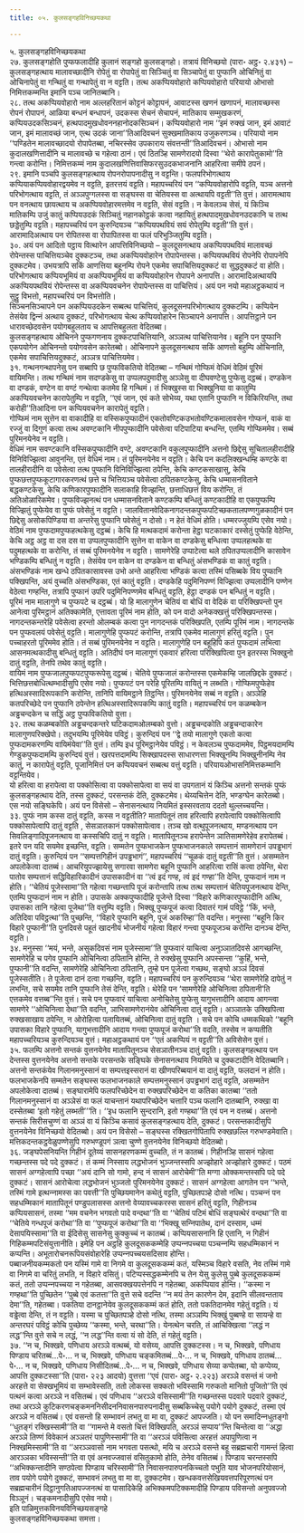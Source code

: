 ```yaml
---
title: ०५. कुलसङ्गहविनिच्छयकथा

---
```

५. कुलसङ्गहविनिच्छयकथा  
२७. कुलसङ्गहोति पुप्फफलादीहि कुलानं सङ्गहो कुलसङ्गहो। तत्रायं विनिच्छयो (पारा॰ अट्ठ॰ २.४३१) – कुलसङ्गहत्थाय मालावच्छादीनि रोपेतुं वा रोपापेतुं वा सिञ्‍चितुं वा सिञ्‍चापेतुं वा पुप्फानि ओचिनितुं वा ओचिनापेतुं वा गन्थितुं वा गन्थापेतुं वा न वट्टति। तत्थ अकप्पियवोहारो कप्पियवोहारो परियायो ओभासो निमित्तकम्मन्ति इमानि पञ्‍च जानितब्बानि।  
२८. तत्थ अकप्पियवोहारो नाम अल्‍लहरितानं कोट्टनं कोट्टापनं, आवाटस्स खणनं खणापनं, मालावच्छस्स रोपनं रोपापनं, आळिया बन्धनं बन्धापनं, उदकस्स सेचनं सेचापनं, मातिकाय सम्मुखकरणं, कप्पियउदकसिञ्‍चनं, हत्थपादमुखधोवननहानोदकसिञ्‍चनं। कप्पियवोहारो नाम ‘‘इमं रुक्खं जान, इमं आवाटं जान, इमं मालावच्छं जान, एत्थ उदकं जाना’’तिआदिवचनं सुक्खमातिकाय उजुकरणञ्‍च। परियायो नाम ‘‘पण्डितेन मालावच्छादयो रोपापेतब्बा, नचिरस्सेव उपकाराय संवत्तन्ती’’तिआदिवचनं। ओभासो नाम कुदालखणित्तादीनि च मालावच्छे च गहेत्वा ठानं। एवं ठितञ्हि सामणेरादयो दिस्वा ‘‘थेरो कारापेतुकामो’’ति गन्त्वा करोन्ति। निमित्तकम्मं नाम कुदालखणित्तिवासिफरसुउदकभाजनानि आहरित्वा समीपे ठपनं।  
२९. इमानि पञ्‍चपि कुलसङ्गहत्थाय रोपनरोपापनादीसु न वट्टन्ति। फलपरिभोगत्थाय कप्पियाकप्पियवोहारद्वयमेव न वट्टति, इतरत्तयं वट्टति। महापच्‍चरियं पन ‘‘कप्पियवोहारोपि वट्टति, यञ्‍च अत्तनो परिभोगत्थाय वट्टति, तं अञ्‍ञपुग्गलस्स वा सङ्घस्स वा चेतियस्स वा अत्थायपि वट्टती’’ति वुत्तं। आरामत्थाय पन वनत्थाय छायत्थाय च अकप्पियवोहारमत्तमेव न वट्टति, सेसं वट्टति। न केवलञ्‍च सेसं, यं किञ्‍चि मातिकम्पि उजुं कातुं कप्पियउदकं सिञ्‍चितुं नहानकोट्ठकं कत्वा नहायितुं हत्थपादमुखधोवनउदकानि च तत्थ छड्डेतुम्पि वट्टति। महापच्‍चरियं पन कुरुन्दियञ्‍च ‘‘कप्पियपथवियं सयं रोपेतुम्पि वट्टती’’ति वुत्तं। आरामादिअत्थाय पन रोपितस्स वा रोपापितस्स वा फलं परिभुञ्‍जितुम्पि वट्टति।  
३०. अयं पन आदितो पट्ठाय वित्थारेन आपत्तिविनिच्छयो – कुलदूसनत्थाय अकप्पियपथवियं मालावच्छं रोपेन्तस्स पाचित्तियञ्‍चेव दुक्‍कटञ्‍च, तथा अकप्पियवोहारेन रोपापेन्तस्स। कप्पियपथवियं रोपनेपि रोपापनेपि दुक्‍कटमेव। उभयत्रापि सकिं आणत्तिया बहूनम्पि रोपने एकमेव सपाचित्तियदुक्‍कटं वा सुद्धदुक्‍कटं वा होति। परिभोगत्थाय कप्पियभूमियं वा अकप्पियभूमियं वा कप्पियवोहारेन रोपापने अनापत्ति। आरामादिअत्थायपि अकप्पियपथवियं रोपेन्तस्स वा अकप्पियवचनेन रोपापेन्तस्स वा पाचित्तियं। अयं पन नयो महाअट्ठकथायं न सुट्ठु विभत्तो, महापच्‍चरियं पन विभत्तोति।  
सिञ्‍चनसिञ्‍चापने पन अकप्पियउदकेन सब्बत्थ पाचित्तियं, कुलदूसनपरिभोगत्थाय दुक्‍कटम्पि। कप्पियेन तेसंयेव द्विन्‍नं अत्थाय दुक्‍कटं, परिभोगत्थाय चेत्थ कप्पियवोहारेन सिञ्‍चापने अनापत्ति। आपत्तिट्ठाने पन धारावच्छेदवसेन पयोगबहुलताय च आपत्तिबहुलता वेदितब्बा।  
कुलसङ्गहत्थाय ओचिनने पुप्फगणनाय दुक्‍कटपाचित्तियानि, अञ्‍ञत्थ पाचित्तियानेव। बहूनि पन पुप्फानि एकपयोगेन ओचिनन्तो पयोगवसेन कारेतब्बो। ओचिनापने कुलदूसनत्थाय सकिं आणत्तो बहुम्पि ओचिनाति, एकमेव सपाचित्तियदुक्‍कटं, अञ्‍ञत्र पाचित्तियमेव।  
३१. गन्थनगन्थापनेसु पन सब्बापि छ पुप्फविकतियो वेदितब्बा – गन्थिमं गोप्फिमं वेधिमं वेठिमं पूरिमं वायिमन्ति। तत्थ गन्थिमं नाम सदण्डकेसु वा उप्पलपदुमादीसु अञ्‍ञेसु वा दीघवण्टेसु पुप्फेसु दट्ठब्बं। दण्डकेन वा दण्डकं, वण्टेन वा वण्टं गन्थेत्वा कतमेव हि गन्थिमं। तं भिक्खुस्स वा भिक्खुनिया वा कातुम्पि अकप्पियवचनेन कारापेतुम्पि न वट्टति, ‘‘एवं जान, एवं कते सोभेय्य, यथा एतानि पुप्फानि न विकिरियन्ति, तथा करोही’’तिआदिना पन कप्पियवचनेन कारापेतुं वट्टति।  
गोप्फिमं नाम सुत्तेन वा वाकादीहि वा वस्सिकपुप्फादीनं एकतोवण्टिकउभतोवण्टिकमालावसेन गोप्फनं, वाकं वा रज्‍जुं वा दिगुणं कत्वा तत्थ अवण्टकानि नीपपुप्फादीनि पवेसेत्वा पटिपाटिया बन्धन्ति, एतम्पि गोप्फिममेव। सब्बं पुरिमनयेनेव न वट्टति।  
वेधिमं नाम सवण्टकानि वस्सिकपुप्फादीनि वण्टे, अवण्टकानि वकुलपुप्फादीनि अत्तनो छिद्देसु सूचितालहीरादीहि विनिविज्झित्वा आवुनन्ति, एतं वेधिमं नाम। तं पुरिमनयेनेव न वट्टति। केचि पन कदलिक्खन्धम्हि कण्टके वा तालहीरादीनि वा पवेसेत्वा तत्थ पुप्फानि विनिविज्झित्वा ठपेन्ति, केचि कण्टकसाखासु, केचि पुप्फछत्तपुप्फकूटागारकरणत्थं छत्ते च भित्तियञ्‍च पवेसेत्वा ठपितकण्टकेसु, केचि धम्मासनविताने बद्धकण्टकेसु, केचि कणिकारपुप्फादीनि सलाकाहि विज्झन्ति, छत्ताधिछत्तं विय करोन्ति, तं अतिओळारिकमेव। पुप्फविज्झनत्थं पन धम्मासनविताने कण्टकम्पि बन्धितुं कण्टकादीहि वा एकपुप्फम्पि विज्झितुं पुप्फेयेव वा पुप्फं पवेसेतुं न वट्टति। जालवितानवेदिकनागदन्तकपुप्फपटिच्छकतालपण्णगुळकादीनं पन छिद्देसु असोकपिण्डिया वा अन्तरेसु पुप्फानि पवेसेतुं न दोसो। न हेतं वेधिमं होति। धम्मरज्‍जुयम्पि एसेव नयो।  
वेठिमं नाम पुप्फदामपुप्फहत्थकेसु दट्ठब्बं। केचि हि मत्थकदामं करोन्ता हेट्ठा घटकाकारं दस्सेतुं पुप्फेहि वेठेन्ति, केचि अट्ठ अट्ठ वा दस दस वा उप्पलपुप्फादीनि सुत्तेन वा वाकेन वा दण्डकेसु बन्धित्वा उप्पलहत्थके वा पदुमहत्थके वा करोन्ति, तं सब्बं पुरिमनयेनेव न वट्टति। सामणेरेहि उप्पाटेत्वा थले ठपितउप्पलादीनि कासावेन भण्डिकम्पि बन्धितुं न वट्टति। तेसंयेव पन वाकेन वा दण्डकेन वा बन्धितुं अंसभण्डिकं वा कातुं वट्टति। अंसभण्डिकं नाम खन्धे ठपितकासावस्स उभो अन्ते आहरित्वा भण्डिकं कत्वा तस्मिं पसिब्बके विय पुप्फानि पक्खिपन्ति, अयं वुच्‍चति अंसभण्डिका, एतं कातुं वट्टति। दण्डकेहि पदुमिनिपण्णं विज्झित्वा उप्पलादीनि पण्णेन वेठेत्वा गण्हन्ति, तत्रापि पुप्फानं उपरि पदुमिनिपण्णमेव बन्धितुं वट्टति, हेट्ठा दण्डकं पन बन्धितुं न वट्टति।  
पूरिमं नाम मालागुणे च पुप्फपटे च दट्ठब्बं। यो हि मालागुणेन चेतियं वा बोधिं वा वेदिकं वा परिक्खिपन्तो पुन आनेत्वा पुरिमट्ठानं अतिक्‍कामेति, एत्तावता पूरिमं नाम होति, को पन वादो अनेकक्खत्तुं परिक्खिपन्तस्स। नागदन्तकन्तरेहि पवेसेत्वा हरन्तो ओलम्बकं कत्वा पुन नागदन्तकं परिक्खिपति, एतम्पि पूरिमं नाम। नागदन्तके पन पुप्फवलयं पवेसेतुं वट्टति। मालागुणेहि पुप्फपटं करोन्ति, तत्रापि एकमेव मालागुणं हरितुं वट्टति। पुन पच्‍चाहरतो पूरिममेव होति। तं सब्बं पुरिमनयेनेव न वट्टति। मालागुणेहि पन बहूहिपि कतं पुप्फदामं लभित्वा आसनमत्थकादीसु बन्धितुं वट्टति। अतिदीघं पन मालागुणं एकवारं हरित्वा परिक्खिपित्वा पुन इतरस्स भिक्खुनो दातुं वट्टति, तेनपि तथेव कातुं वट्टति।  
वायिमं नाम पुप्फजालपुप्फपटपुप्फरूपेसु दट्ठब्बं। चेतिये पुप्फजालं करोन्तस्स एकमेकम्हि जालछिद्दके दुक्‍कटं। भित्तिछत्तबोधित्थम्भादीसुपि एसेव नयो। पुप्फपटं पन परेहि पूरितम्पि वायितुं न लब्भति। गोप्फिमपुप्फेहेव हत्थिअस्सादिरूपकानि करोन्ति, तानिपि वायिमट्ठाने तिट्ठन्ति। पुरिमनयेनेव सब्बं न वट्टति। अञ्‍ञेहि कतपरिच्छेदे पन पुप्फानि ठपेन्तेन हत्थिअस्सादिरूपकम्पि कातुं वट्टति। महापच्‍चरियं पन कळम्बकेन अड्ढचन्दकेन च सद्धिं अट्ठ पुप्फविकतियो वुत्ता।  
३२. तत्थ कळम्बकोति अड्ढचन्दकन्तरे घटिकदामओलम्बको वुत्तो। अड्ढचन्दकोति अड्ढचन्दाकारेन मालागुणपरिक्खेपो। तदुभयम्पि पूरिमेयेव पविट्ठं। कुरुन्दियं पन ‘‘द्वे तयो मालागुणे एकतो कत्वा पुप्फदामकरणम्पि वायिमंयेवा’’ति वुत्तं। तम्पि इध पूरिमट्ठानेयेव पविट्ठं। न केवलञ्‍च पुप्फदाममेव, पिट्ठमयदामम्पि गेण्डुकपुप्फदामम्पि कुरुन्दियं वुत्तं। खरपत्तदामम्पि सिक्खापदस्स साधारणत्ता भिक्खूनम्पि भिक्खुनीनम्पि नेव कातुं, न कारापेतुं वट्टति, पूजानिमित्तं पन कप्पियवचनं सब्बत्थ वत्तुं वट्टति। परियायओभासनिमित्तकम्मानि वट्टन्तियेव।  
यो हरित्वा वा हरापेत्वा वा पक्‍कोसित्वा वा पक्‍कोसापेत्वा वा सयं वा उपगतानं यं किञ्‍चि अत्तनो सन्तकं पुप्फं कुलसङ्गहत्थाय देति, तस्स दुक्‍कटं, परसन्तकं देति, दुक्‍कटमेव। थेय्यचित्तेन देति, भण्डग्घेन कारेतब्बो। एस नयो सङ्घिकेपि। अयं पन विसेसो – सेनासनत्थाय नियमितं इस्सरवताय ददतो थुल्‍लच्‍चयन्ति।  
३३. पुप्फं नाम कस्स दातुं वट्टति, कस्स न वट्टतीति? मातापितूनं ताव हरित्वापि हरापेत्वापि पक्‍कोसित्वापि पक्‍कोसापेत्वापि दातुं वट्टति , सेसञातकानं पक्‍कोसापेत्वाव। तञ्‍च खो वत्थुपूजनत्थाय, मण्डनत्थाय पन सिवलिङ्गादिपूजनत्थाय वा कस्सचिपि दातुं न वट्टति। मातापितूनञ्‍च हरापेन्तेन ञातिसामणेरेहेव हरापेतब्बं। इतरे पन यदि सयमेव इच्छन्ति, वट्टति। सम्मतेन पुप्फभाजकेन पुप्फभाजनकाले सम्पत्तानं सामणेरानं उपड्ढभागं दातुं वट्टति। कुरुन्दियं पन ‘‘सम्पत्तगिहीनं उपड्ढभागं’’, महापच्‍चरियं ‘‘चूळकं दातुं वट्टती’’ति वुत्तं। असम्मतेन अपलोकेत्वा दातब्बं। आचरियुपज्झायेसु सगारवा सामणेरा बहूनि पुप्फानि आहरित्वा रासिं कत्वा ठपेन्ति, थेरा पातोव सम्पत्तानं सद्धिविहारिकादीनं उपासकादीनं वा ‘‘त्वं इदं गण्ह, त्वं इदं गण्हा’’ति देन्ति, पुप्फदानं नाम न होति। ‘‘चेतियं पूजेस्सामा’’ति गहेत्वा गच्छन्तापि पूजं करोन्तापि तत्थ तत्थ सम्पत्तानं चेतियपूजनत्थाय देन्ति, एतम्पि पुप्फदानं नाम न होति। उपासके अक्‍कपुप्फादीहि पूजेन्ते दिस्वा ‘‘विहारे कणिकारपुप्फादीनि अत्थि, उपासका तानि गहेत्वा पूजेथा’’ति वत्तुम्पि वट्टति। भिक्खू पुप्फपूजं कत्वा दिवातरं गामं पविट्ठे ‘‘किं, भन्ते, अतिदिवा पविट्ठत्था’’ति पुच्छन्ति, ‘‘विहारे पुप्फानि बहूनि, पूजं अकरिम्हा’’ति वदन्ति। मनुस्सा ‘‘बहूनि किर विहारे पुप्फानी’’ति पुनदिवसे पहूतं खादनीयं भोजनीयं गहेत्वा विहारं गन्त्वा पुप्फपूजञ्‍च करोन्ति दानञ्‍च देन्ति, वट्टति।  
३४. मनुस्सा ‘‘मयं, भन्ते, असुकदिवसं नाम पूजेस्सामा’’ति पुप्फवारं याचित्वा अनुञ्‍ञातदिवसे आगच्छन्ति, सामणेरेहि च पगेव पुप्फानि ओचिनित्वा ठपितानि होन्ति, ते रुक्खेसु पुप्फानि अपस्सन्ता ‘‘कुहिं, भन्ते, पुप्फानी’’ति वदन्ति, सामणेरेहि ओचिनित्वा ठपितानि, तुम्हे पन पूजेत्वा गच्छथ, सङ्घो अञ्‍ञं दिवसं पूजेस्सतीति। ते पूजेत्वा दानं दत्वा गच्छन्ति, वट्टति। महापच्‍चरियं पन कुरुन्दियञ्‍च ‘‘थेरा सामणेरेहि दापेतुं न लभन्ति, सचे सयमेव तानि पुप्फानि तेसं देन्ति, वट्टति। थेरेहि पन ‘सामणेरेहि ओचिनित्वा ठपितानी’ति एत्तकमेव वत्तब्ब’’न्ति वुत्तं। सचे पन पुप्फवारं याचित्वा अनोचितेसु पुप्फेसु यागुभत्तादीनि आदाय आगन्त्वा सामणेरे ‘‘ओचिनित्वा देथा’’ति वदन्ति, ञाभिसामणेरानंयेव ओचिनित्वा दातुं वट्टति। अञ्‍ञातके उक्खिपित्वा रुक्खसाखाय ठपेन्ति, न ओरोहित्वा पलायितब्बं, ओचिनित्वा दातुं वट्टति । सचे पन कोचि धम्मकथिको ‘‘बहूनि उपासका विहारे पुप्फानि, यागुभत्तादीनि आदाय गन्त्वा पुप्फपूजं करोथा’’ति वदति, तस्सेव न कप्पतीति महापच्‍चरियञ्‍च कुरुन्दियञ्‍च वुत्तं। महाअट्ठकथायं पन ‘‘एतं अकप्पियं न वट्टती’’ति अविसेसेन वुत्तं।  
३५. फलम्पि अत्तनो सन्तकं वुत्तनयेनेव मातापितूनञ्‍च सेसञातीनञ्‍च दातुं वट्टति। कुलसङ्गहत्थाय पन देन्तस्स वुत्तनयेनेव अत्तनो सन्तके परसन्तके सङ्घिके सेनासनत्थाय नियमिते च दुक्‍कटादीनि वेदितब्बानि। अत्तनो सन्तकंयेव गिलानमनुस्सानं वा सम्पत्तइस्सरानं वा खीणपरिब्बयानं वा दातुं वट्टति, फलदानं न होति। फलभाजकेनपि सम्मतेन सङ्घस्स फलभाजनकाले सम्पत्तमनुस्सानं उपड्ढभागं दातुं वट्टति, असम्मतेन अपलोकेत्वा दातब्बं। सङ्घारामेपि फलपरिच्छेदेन वा रुक्खपरिच्छेदेन वा कतिका कातब्बा ‘‘ततो गिलानमनुस्सानं वा अञ्‍ञेसं वा फलं याचन्तानं यथापरिच्छेदेन चत्तारि पञ्‍च फलानि दातब्बानि, रुक्खा वा दस्सेतब्बा ‘इतो गहेतुं लब्भती’’’ति। ‘‘इध फलानि सुन्दरानि, इतो गण्हथा’’ति एवं पन न वत्तब्बं। अत्तनो सन्तकं सिरीसचुण्णं वा अञ्‍ञं वा यं किञ्‍चि कसावं कुलसङ्गहत्थाय देति, दुक्‍कटं। परसन्तकादीसुपि वुत्तनयेनेव विनिच्छयो वेदितब्बो। अयं पन विसेसो – सङ्घस्स रक्खितगोपितापि रुक्खछल्‍लि गरुभण्डमेवाति। मत्तिकदन्तकट्ठवेळुपण्णेसुपि गरुभण्डूपगं ञत्वा चुण्णे वुत्तनयेनेव विनिच्छयो वेदितब्बो।  
३६. जङ्घपेसनियन्ति गिहीनं दूतेय्यं सासनहरणकम्मं वुच्‍चति, तं न कातब्बं। गिहीनञ्हि सासनं गहेत्वा गच्छन्तस्स पदे पदे दुक्‍कटं। तं कम्मं निस्साय लद्धभोजनं भुञ्‍जन्तस्सपि अज्झोहारे अज्झोहारे दुक्‍कटं। पठमं सासनं अग्गहेत्वापि पच्छा ‘‘अयं दानि सो गामो, हन्द नं सासनं आरोचेमी’’ति मग्गा ओक्‍कमन्तस्सपि पदे पदे दुक्‍कटं। सासनं आरोचेत्वा लद्धभोजनं भुञ्‍जतो पुरिमनयेनेव दुक्‍कटं। सासनं अग्गहेत्वा आगतेन पन ‘‘भन्ते, तस्मिं गामे इत्थन्‍नामस्स का पवत्ती’’ति पुच्छियमानेन कथेतुं वट्टति, पुच्छितपञ्हे दोसो नत्थि। पञ्‍चन्‍नं पन सहधम्मिकानं मातापितूनं पण्डुपलासस्स अत्तनो वेय्यावच्‍चकरस्स सासनं हरितुं वट्टति, गिहीनञ्‍च कप्पियसासनं, तस्मा ‘‘मम वचनेन भगवतो पादे वन्दथा’’ति वा ‘‘चेतियं पटिमं बोधिं सङ्घत्थेरं वन्दथा’’ति वा ‘‘चेतिये गन्धपूजं करोथा’’ति वा ‘‘पुप्फपूजं करोथा’’ति वा ‘‘भिक्खू सन्‍निपातेथ, दानं दस्साम, धम्मं देसापयिस्सामा’’ति वा ईदिसेसु सासनेसु कुक्‍कुच्‍चं न कातब्बं। कप्पियसासनानि हि एतानि, न गिहीनं गिहिकम्मपटिसंयुत्तानीति। इमेहि पन अट्ठहि कुलदूसककम्मेहि उप्पन्‍नपच्‍चया पञ्‍चन्‍नम्पि सहधम्मिकानं न कप्पन्ति। अभूतारोचनरूपियसंवोहारेहि उप्पन्‍नपच्‍चयसदिसाव होन्ति।  
पब्बाजनीयकम्मकतो पन यस्मिं गामे वा निगमे वा कुलदूसककम्मं कतं, यस्मिञ्‍च विहारे वसति, नेव तस्मिं गामे वा निगमे वा चरितुं लभति, न विहारे वसितुं। पटिप्पस्सद्धकम्मेनपि च तेन येसु कुलेसु पुब्बे कुलदूसककम्मं कतं, ततो उप्पन्‍नपच्‍चया न गहेतब्बा, आसवक्खयपत्तेनपि न गहेतब्बा, अकप्पियाव होन्ति। ‘‘कस्मा न गण्हथा’’ति पुच्छितेन ‘‘पुब्बे एवं कतत्ता’’ति वुत्ते सचे वदन्ति ‘‘न मयं तेन कारणेन देम, इदानि सीलवन्तताय देमा’’ति, गहेतब्बा। पकतिया दानट्ठानेयेव कुलदूसककम्मं कतं होति, ततो पकतिदानमेव गहेतुं वट्टति। यं वड्ढेत्वा देन्ति, तं न वट्टति। यस्मा च पुच्छितपञ्हे दोसो नत्थि, तस्मा अञ्‍ञम्पि भिक्खुं पुब्बण्हे वा सायन्हे वा अन्तरघरं पविट्ठं कोचि पुच्छेय्य ‘‘कस्मा, भन्ते, चरथा’’ति। येनत्थेन चरति, तं आचिक्खित्वा ‘‘लद्धं न लद्ध’’न्ति वुत्ते सचे न लद्धं, ‘‘न लद्ध’’न्ति वत्वा यं सो देति, तं गहेतुं वट्टति।  
३७. ‘‘न च, भिक्खवे, पणिधाय अरञ्‍ञे वत्थब्बं, यो वसेय्य, आपत्ति दुक्‍कटस्स। न च, भिक्खवे, पणिधाय पिण्डाय चरितब्बं…पे॰… न च, भिक्खवे, पणिधाय चङ्कमितब्बं…पे॰… न च, भिक्खवे, पणिधाय ठातब्बं…पे॰… न च, भिक्खवे, पणिधाय निसीदितब्बं…पे॰… न च, भिक्खवे, पणिधाय सेय्या कप्पेतब्बा, यो कप्पेय्य, आपत्ति दुक्‍कटस्सा’’ति (पारा॰ २२३ आदयो) वुत्तत्ता ‘‘एवं (पारा॰ अट्ठ॰ २.२२३) अरञ्‍ञे वसन्तं मं जनो अरहत्ते वा सेक्खभूमियं वा सम्भावेस्सति, ततो लोकस्स सक्‍कतो भविस्सामि गरुकतो मानितो पूजितो’’ति एवं पत्थनं कत्वा अरञ्‍ञे न वसितब्बं। एवं पणिधाय ‘‘अरञ्‍ञे वसिस्सामी’’ति गच्छन्तस्स पदवारे पदवारे दुक्‍कटं, तथा अरञ्‍ञे कुटिकरणचङ्कमननिसीदननिवासनपारुपनादीसु सब्बकिच्‍चेसु पयोगे पयोगे दुक्‍कटं, तस्मा एवं अरञ्‍ञे न वसितब्बं। एवं वसन्तो हि सम्भावनं लभतु वा मा वा, दुक्‍कटं आपज्‍जति। यो पन समादिन्‍नधुतङ्गो ‘‘धुतङ्गं रक्खिस्सामी’’ति वा ‘‘गामन्ते मे वसतो चित्तं विक्खिपति, अरञ्‍ञं सप्पाय’’न्ति चिन्तेत्वा वा ‘‘अद्धा अरञ्‍ञे तिण्णं विवेकानं अञ्‍ञतरं पापुणिस्सामी’’ति वा ‘‘अरञ्‍ञं पविसित्वा अरहत्तं अपापुणित्वा न निक्खमिस्सामी’’ति वा ‘‘अरञ्‍ञवासो नाम भगवता पसत्थो, मयि च अरञ्‍ञे वसन्ते बहू सब्रह्मचारी गामन्तं हित्वा आरञ्‍ञका भविस्सन्ती’’ति वा एवं अनवज्‍जवासं वसितुकामो होति, तेनेव वसितब्बं। पिण्डाय चरन्तस्सपि ‘‘अभिक्‍कन्तादीनि सण्ठपेत्वा पिण्डाय चरिस्सामी’’ति निवासनपारुपनकिच्‍चतो पभुति याव भोजनपरियोसानं, ताव पयोगे पयोगे दुक्‍कटं, सम्भावनं लभतु वा मा वा, दुक्‍कटमेव। खन्धकवत्तसेखियवत्तपरिपूरणत्थं पन सब्रह्मचारीनं दिट्ठानुगतिआपज्‍जनत्थं वा पासादिकेहि अभिक्‍कमपटिक्‍कमादीहि पिण्डाय पविसन्तो अनुपवज्‍जो विञ्‍ञूनं। चङ्कमनादीसुपि एसेव नयो।  
इति पाळिमुत्तकविनयविनिच्छयसङ्गहे  
कुलसङ्गहविनिच्छयकथा समत्ता।  